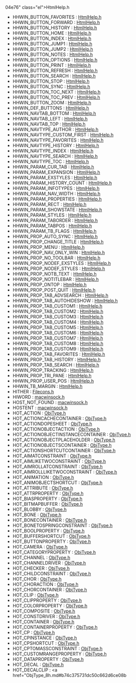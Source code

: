 04e76" class="el">HtmlHelp.h</a>
- HHWIN_BUTTON_FAVORITES : <a href="HtmlHelp_8h.md#68168bbede7920106001ed19cc03cdf3" class="el">HtmlHelp.h</a>
- HHWIN_BUTTON_FORWARD : <a href="HtmlHelp_8h.md#6beecaf5236e57ea2a5688dc3ac8bb7e" class="el">HtmlHelp.h</a>
- HHWIN_BUTTON_HISTORY : <a href="HtmlHelp_8h.md#1efdaee4b7509e19b4bfc27ddc54d6ff" class="el">HtmlHelp.h</a>
- HHWIN_BUTTON_HOME : <a href="HtmlHelp_8h.md#b94ec22d05eaaabdba9eb1e57983332f" class="el">HtmlHelp.h</a>
- HHWIN_BUTTON_INDEX : <a href="HtmlHelp_8h.md#8b124154705b5f097afd622ba3f5fc01" class="el">HtmlHelp.h</a>
- HHWIN_BUTTON_JUMP1 : <a href="HtmlHelp_8h.md#579f3e6a28ae63bc980ecdce22f7c1e8" class="el">HtmlHelp.h</a>
- HHWIN_BUTTON_JUMP2 : <a href="HtmlHelp_8h.md#a8ffdc212cf4722e033615c8ba417cfa" class="el">HtmlHelp.h</a>
- HHWIN_BUTTON_NOTES : <a href="HtmlHelp_8h.md#1bdba5c30d42356f337ec64165400fb1" class="el">HtmlHelp.h</a>
- HHWIN_BUTTON_OPTIONS : <a href="HtmlHelp_8h.md#b897f885805a2b1380f2a75fbaede46b" class="el">HtmlHelp.h</a>
- HHWIN_BUTTON_PRINT : <a href="HtmlHelp_8h.md#2bc35b5b5b38c3da6e097698b3e680a7" class="el">HtmlHelp.h</a>
- HHWIN_BUTTON_REFRESH : <a href="HtmlHelp_8h.md#df0dd3027929f690d99d2f9bb2aca08a" class="el">HtmlHelp.h</a>
- HHWIN_BUTTON_SEARCH : <a href="HtmlHelp_8h.md#d49b671674c8d6771599eccbd849a33b" class="el">HtmlHelp.h</a>
- HHWIN_BUTTON_STOP : <a href="HtmlHelp_8h.md#8b6321c0a82ba945db9e94574039bf2b" class="el">HtmlHelp.h</a>
- HHWIN_BUTTON_SYNC : <a href="HtmlHelp_8h.md#0babe1f30c953337b01864ceaebe1ae5" class="el">HtmlHelp.h</a>
- HHWIN_BUTTON_TOC_NEXT : <a href="HtmlHelp_8h.md#fb2bafc6b63506ca1c0f79817777ccff" class="el">HtmlHelp.h</a>
- HHWIN_BUTTON_TOC_PREV : <a href="HtmlHelp_8h.md#7734cdc29dfe51e1f7dec756100d1dae" class="el">HtmlHelp.h</a>
- HHWIN_BUTTON_ZOOM : <a href="HtmlHelp_8h.md#fad22fdd63313ce581b4bb16e24c200e" class="el">HtmlHelp.h</a>
- HHWIN_DEF_BUTTONS : <a href="HtmlHelp_8h.md#54e36093cb3d70a9d881dfd173f00b39" class="el">HtmlHelp.h</a>
- HHWIN_NAVTAB_BOTTOM : <a href="HtmlHelp_8h.md#02653d87b6fa8554fc0d1a3726fea2d0fbaa340a0eb370a717dfe25ec8e334eb" class="el">HtmlHelp.h</a>
- HHWIN_NAVTAB_LEFT : <a href="HtmlHelp_8h.md#02653d87b6fa8554fc0d1a3726fea2d0ee6bd0a1c9f57c9f59d622231172d50f" class="el">HtmlHelp.h</a>
- HHWIN_NAVTAB_TOP : <a href="HtmlHelp_8h.md#02653d87b6fa8554fc0d1a3726fea2d0f08dd0276e16e46418f2c391368caa33" class="el">HtmlHelp.h</a>
- HHWIN_NAVTYPE_AUTHOR : <a href="HtmlHelp_8h.md#dca29a1140aadadfd92b34a02fa516ef0c35984ca15ce3c046dc6718b4e943e0" class="el">HtmlHelp.h</a>
- HHWIN_NAVTYPE_CUSTOM_FIRST : <a href="HtmlHelp_8h.md#dca29a1140aadadfd92b34a02fa516ef500b8a82bef10777b3240c4863107a4c" class="el">HtmlHelp.h</a>
- HHWIN_NAVTYPE_FAVORITES : <a href="HtmlHelp_8h.md#dca29a1140aadadfd92b34a02fa516efc80ed2293838a64d8f650680ba646234" class="el">HtmlHelp.h</a>
- HHWIN_NAVTYPE_HISTORY : <a href="HtmlHelp_8h.md#dca29a1140aadadfd92b34a02fa516ef3104555ceb516898b4fd2e7bc31b1cbf" class="el">HtmlHelp.h</a>
- HHWIN_NAVTYPE_INDEX : <a href="HtmlHelp_8h.md#dca29a1140aadadfd92b34a02fa516ef870f2cc5515ff99a655ace466be72b71" class="el">HtmlHelp.h</a>
- HHWIN_NAVTYPE_SEARCH : <a href="HtmlHelp_8h.md#dca29a1140aadadfd92b34a02fa516ef9c509c6254ed41cbeed63c22676a2770" class="el">HtmlHelp.h</a>
- HHWIN_NAVTYPE_TOC : <a href="HtmlHelp_8h.md#dca29a1140aadadfd92b34a02fa516efdab586af60a8c130753bef8e7a06312c" class="el">HtmlHelp.h</a>
- HHWIN_PARAM_CUR_TAB : <a href="HtmlHelp_8h.md#8cdb87bf3e777f60423bcaa648d26461" class="el">HtmlHelp.h</a>
- HHWIN_PARAM_EXPANSION : <a href="HtmlHelp_8h.md#a90dad9895b730e8283754c687844357" class="el">HtmlHelp.h</a>
- HHWIN_PARAM_EXSTYLES : <a href="HtmlHelp_8h.md#803e2e294bed9b940f34233eeeddc136" class="el">HtmlHelp.h</a>
- HHWIN_PARAM_HISTORY_COUNT : <a href="HtmlHelp_8h.md#d1dad08c6c0a3cfe3eaabb2d8ddc40d5" class="el">HtmlHelp.h</a>
- HHWIN_PARAM_INFOTYPES : <a href="HtmlHelp_8h.md#7e860583b9eca9073a383343b98ef710" class="el">HtmlHelp.h</a>
- HHWIN_PARAM_NAV_WIDTH : <a href="HtmlHelp_8h.md#607d81238bddc802f89ea111400dd70c" class="el">HtmlHelp.h</a>
- HHWIN_PARAM_PROPERTIES : <a href="HtmlHelp_8h.md#1a2d67c87b491ffc2a897653fd80bb23" class="el">HtmlHelp.h</a>
- HHWIN_PARAM_RECT : <a href="HtmlHelp_8h.md#439a9de2e47d402937263d415708dd3f" class="el">HtmlHelp.h</a>
- HHWIN_PARAM_SHOWSTATE : <a href="HtmlHelp_8h.md#92fbc6c5f9f7839d94c7d57f26e00e0a" class="el">HtmlHelp.h</a>
- HHWIN_PARAM_STYLES : <a href="HtmlHelp_8h.md#0da2be9070657320fb6b8757155baf16" class="el">HtmlHelp.h</a>
- HHWIN_PARAM_TABORDER : <a href="HtmlHelp_8h.md#2efdd42d426849cb325d0027d9408591" class="el">HtmlHelp.h</a>
- HHWIN_PARAM_TABPOS : <a href="HtmlHelp_8h.md#72c3e53251c5fb2c7f9d31369888cb8c" class="el">HtmlHelp.h</a>
- HHWIN_PARAM_TB_FLAGS : <a href="HtmlHelp_8h.md#0fea13367efdee06773e4b6ccc9476f1" class="el">HtmlHelp.h</a>
- HHWIN_PROP_AUTO_SYNC : <a href="HtmlHelp_8h.md#cca7e92ca510652d7162796cc6ee4820" class="el">HtmlHelp.h</a>
- HHWIN_PROP_CHANGE_TITLE : <a href="HtmlHelp_8h.md#4d161b27b48a9848df3bfd10920f55e4" class="el">HtmlHelp.h</a>
- HHWIN_PROP_MENU : <a href="HtmlHelp_8h.md#120afbd9390efc6a048a61cafefa6f16" class="el">HtmlHelp.h</a>
- HHWIN_PROP_NAV_ONLY_WIN : <a href="HtmlHelp_8h.md#35d955345dc6e1fbb7696d65e7aec554" class="el">HtmlHelp.h</a>
- HHWIN_PROP_NO_TOOLBAR : <a href="HtmlHelp_8h.md#584586824e343d86c9de84bc899651d0" class="el">HtmlHelp.h</a>
- HHWIN_PROP_NODEF_EXSTYLES : <a href="HtmlHelp_8h.md#0a400e2a2cc51257e7a8f10ebc80c73f" class="el">HtmlHelp.h</a>
- HHWIN_PROP_NODEF_STYLES : <a href="HtmlHelp_8h.md#0c730c55bb4c5ebc3c0e85e7f9d0c3f6" class="el">HtmlHelp.h</a>
- HHWIN_PROP_NOTB_TEXT : <a href="HtmlHelp_8h.md#a1db7e5cca90dbe163c90eddc30466a4" class="el">HtmlHelp.h</a>
- HHWIN_PROP_NOTITLEBAR : <a href="HtmlHelp_8h.md#90c589608ebce64ee94bbaf291e8a877" class="el">HtmlHelp.h</a>
- HHWIN_PROP_ONTOP : <a href="HtmlHelp_8h.md#d0ed789ad2d4b8b726a4f58f2af96c49" class="el">HtmlHelp.h</a>
- HHWIN_PROP_POST_QUIT : <a href="HtmlHelp_8h.md#af77eb9ea14480e74d01449a050938d3" class="el">HtmlHelp.h</a>
- HHWIN_PROP_TAB_ADVSEARCH : <a href="HtmlHelp_8h.md#44fb34e88900e69b5d95ce60d3e6e087" class="el">HtmlHelp.h</a>
- HHWIN_PROP_TAB_AUTOHIDESHOW : <a href="HtmlHelp_8h.md#80178ed5e1714ed3ee569ebd007bdc33" class="el">HtmlHelp.h</a>
- HHWIN_PROP_TAB_CUSTOM1 : <a href="HtmlHelp_8h.md#dc9977bb305635827d14e0ac56963bff" class="el">HtmlHelp.h</a>
- HHWIN_PROP_TAB_CUSTOM2 : <a href="HtmlHelp_8h.md#a5b030c0139aa83e96fd3d3e1da2f632" class="el">HtmlHelp.h</a>
- HHWIN_PROP_TAB_CUSTOM3 : <a href="HtmlHelp_8h.md#4a53e3daaea5943bdf23ef772e476f56" class="el">HtmlHelp.h</a>
- HHWIN_PROP_TAB_CUSTOM4 : <a href="HtmlHelp_8h.md#cde8f455bfc0a4ea5067998515821e53" class="el">HtmlHelp.h</a>
- HHWIN_PROP_TAB_CUSTOM5 : <a href="HtmlHelp_8h.md#b555ee42c9d2c21ba6149c0b61ea0627" class="el">HtmlHelp.h</a>
- HHWIN_PROP_TAB_CUSTOM6 : <a href="HtmlHelp_8h.md#eda0f19333ff3ba0121bd94183c614e2" class="el">HtmlHelp.h</a>
- HHWIN_PROP_TAB_CUSTOM7 : <a href="HtmlHelp_8h.md#468a827a84fa8bcae978f341859584dd" class="el">HtmlHelp.h</a>
- HHWIN_PROP_TAB_CUSTOM8 : <a href="HtmlHelp_8h.md#f3c5fe66b63eb7ffea47ec1d53894655" class="el">HtmlHelp.h</a>
- HHWIN_PROP_TAB_CUSTOM9 : <a href="HtmlHelp_8h.md#02cc566819e877345fcb448ab9a27d1f" class="el">HtmlHelp.h</a>
- HHWIN_PROP_TAB_FAVORITES : <a href="HtmlHelp_8h.md#edfcabb5e08a905e71ca4b4425dd33a8" class="el">HtmlHelp.h</a>
- HHWIN_PROP_TAB_HISTORY : <a href="HtmlHelp_8h.md#44a6c5cb1b039e5bedcdb42b5d42380f" class="el">HtmlHelp.h</a>
- HHWIN_PROP_TAB_SEARCH : <a href="HtmlHelp_8h.md#61d020303fc70015bd847ec148629fd3" class="el">HtmlHelp.h</a>
- HHWIN_PROP_TRACKING : <a href="HtmlHelp_8h.md#c3a1a93a00bca77ea5d64718c6d0f108" class="el">HtmlHelp.h</a>
- HHWIN_PROP_TRI_PANE : <a href="HtmlHelp_8h.md#71b599a1cd9a8f9bd5e589dff6ef203b" class="el">HtmlHelp.h</a>
- HHWIN_PROP_USER_POS : <a href="HtmlHelp_8h.md#a8167108d0b627651e758d09c93f3b5e" class="el">HtmlHelp.h</a>
- HHWIN_TB_MARGIN : <a href="HtmlHelp_8h.md#bfdf7ada271b588696cde303973a2b00" class="el">HtmlHelp.h</a>
- HITHER : <a href="Filecons_8h.md#bacce10005f67d6693c1911ed9ac8bbf" class="el">Filecons.h</a>
- HIWORD : <a href="macwinsock_8h.md#5090dc64cc51029464a834447c1103f4" class="el">macwinsock.h</a>
- HOST_NOT_FOUND : <a href="macwinsock_8h.md#4c98620e2be40adc4194ffc500b7812c" class="el">macwinsock.h</a>
- HOSTENT : <a href="macwinsock_8h.md#1d46ca6c6f66e53d4094f8a54a685b7c" class="el">macwinsock.h</a>
- HOT_ACTION : <a href="ObjType_8h.md#b74c375731dc50c662d6ce08befe2db09ebab77361a7fc20f6f4f905f7e6c1b4" class="el">ObjType.h</a>
- HOT_ACTIONCACHECONTAINER : <a href="ObjType_8h.md#b74c375731dc50c662d6ce08befe2db07cd63a0933de1fef106b7f91edc36daa" class="el">ObjType.h</a>
- HOT_ACTIONDOPESHEET : <a href="ObjType_8h.md#b74c375731dc50c662d6ce08befe2db0be4427aaeb20f6c695d8a8029f36daf0" class="el">ObjType.h</a>
- HOT_ACTIONOBJECTACTION : <a href="ObjType_8h.md#b74c375731dc50c662d6ce08befe2db00cdc4a083bcd9547f7ac6fbf212f291f" class="el">ObjType.h</a>
- HOT_ACTIONOBJECTINSTANCECONTAINER : <a href="ObjType_8h.md#b74c375731dc50c662d6ce08befe2db0f0cec0245c35fdb34272e19712bc775b" class="el">ObjType.h</a>
- HOT_ACTIONOBJECTPLACEHOLDER : <a href="ObjType_8h.md#b74c375731dc50c662d6ce08befe2db06f0fa84c79d105018aed36ae0da1b1b7" class="el">ObjType.h</a>
- HOT_ACTIONOBJECTSCONTAINER : <a href="ObjType_8h.md#b74c375731dc50c662d6ce08befe2db0b19771bf98e70ec58bad0357fadf0fe2" class="el">ObjType.h</a>
- HOT_ACTIONSHORTCUTCONTAINER : <a href="ObjType_8h.md#b74c375731dc50c662d6ce08befe2db0244f15b6a33f5171540ebdfa8088b0dc" class="el">ObjType.h</a>
- HOT_AIMATCONSTRAINT : <a href="ObjType_8h.md#b74c375731dc50c662d6ce08befe2db075070f4012001482ca0ce6f97ba32da9" class="el">ObjType.h</a>
- HOT_AIMLIKETWOCONSTRAINT : <a href="ObjType_8h.md#b74c375731dc50c662d6ce08befe2db0762129964af71f2ead5f094642d533f2" class="el">ObjType.h</a>
- HOT_AIMROLLATCONSTRAINT : <a href="ObjType_8h.md#b74c375731dc50c662d6ce08befe2db0e88198bdfcd7918f636bbd2430dbb4e7" class="el">ObjType.h</a>
- HOT_AIMROLLLIKETWOCONSTRAINT : <a href="ObjType_8h.md#b74c375731dc50c662d6ce08befe2db0bfe417b9dd0a7b88fdc790ec3cec67ec" class="el">ObjType.h</a>
- HOT_ANIMATION : <a href="ObjType_8h.md#b74c375731dc50c662d6ce08befe2db0062bc88ca432af1f6c607e6409b833ec" class="el">ObjType.h</a>
- HOT_ANIMOBJECTSHORTCUT : <a href="ObjType_8h.md#b74c375731dc50c662d6ce08befe2db035abb1ed9e4840b8436169b8fae65e4d" class="el">ObjType.h</a>
- HOT_ATTRIBUTE : <a href="ObjType_8h.md#b74c375731dc50c662d6ce08befe2db0ce9c9a870e6c4d7296033d6a5cc81ec7" class="el">ObjType.h</a>
- HOT_ATTRPROPERTY : <a href="ObjType_8h.md#b74c375731dc50c662d6ce08befe2db09371c16138b55c01dc4ec13c425c69e0" class="el">ObjType.h</a>
- HOT_BIASPROPERTY : <a href="ObjType_8h.md#b74c375731dc50c662d6ce08befe2db02634c6579ca768952377ff886c2b68b9" class="el">ObjType.h</a>
- HOT_BITMAPBUFFER : <a href="ObjType_8h.md#b74c375731dc50c662d6ce08befe2db0bd8e2d1b8a6d4d42b6b0e5d0c5292eca" class="el">ObjType.h</a>
- HOT_BLOBBY : <a href="ObjType_8h.md#b74c375731dc50c662d6ce08befe2db0171698ea26b974d57a13082a786c97f7" class="el">ObjType.h</a>
- HOT_BONE : <a href="ObjType_8h.md#b74c375731dc50c662d6ce08befe2db0a0f67bb33e27ed13206523e48128a752" class="el">ObjType.h</a>
- HOT_BONECONTAINER : <a href="ObjType_8h.md#b74c375731dc50c662d6ce08befe2db0935d4f5a052a6769103795e0d8bea247" class="el">ObjType.h</a>
- HOT_BONETOSPRINGCONSTRAINT : <a href="ObjType_8h.md#b74c375731dc50c662d6ce08befe2db0bf83120bdb75641380f21f9c985a7e47" class="el">ObjType.h</a>
- HOT_BOOLPROPERTY : <a href="ObjType_8h.md#b74c375731dc50c662d6ce08befe2db06b14c371770593de25ad3464120b1897" class="el">ObjType.h</a>
- HOT_BUFFERSHORTCUT : <a href="ObjType_8h.md#b74c375731dc50c662d6ce08befe2db00ff0bcf6c31c9a0c5d673c4fc6d8a832" class="el">ObjType.h</a>
- HOT_BUTTONPROPERTY : <a href="ObjType_8h.md#b74c375731dc50c662d6ce08befe2db09ce0c7ad1309a3a4fa9033dfdf033e61" class="el">ObjType.h</a>
- HOT_CAMERA : <a href="ObjType_8h.md#b74c375731dc50c662d6ce08befe2db043aaa588c0a2c5078bd0e1fe5defe078" class="el">ObjType.h</a>
- HOT_CATEGORYPROPERTY : <a href="ObjType_8h.md#b74c375731dc50c662d6ce08befe2db0422d1b8b4b71419fa16864e8a889b44b" class="el">ObjType.h</a>
- HOT_CHANNEL : <a href="ObjType_8h.md#b74c375731dc50c662d6ce08befe2db05ab93d9a0e5d8ff06b3c528c142bf65a" class="el">ObjType.h</a>
- HOT_CHANNELDRIVER : <a href="ObjType_8h.md#b74c375731dc50c662d6ce08befe2db01887f9647cda0fbd4a1e13c21bcee3c8" class="el">ObjType.h</a>
- HOT_CHECKER : <a href="ObjType_8h.md#b74c375731dc50c662d6ce08befe2db0668d849d8a24b773b4e9f65240a7fc42" class="el">ObjType.h</a>
- HOT_CHILDCONSTRAINT : <a href="ObjType_8h.md#b74c375731dc50c662d6ce08befe2db029f3a0a50ea3ae57e5861e9b38f15ef9" class="el">ObjType.h</a>
- HOT_CHOR : <a href="ObjType_8h.md#b74c375731dc50c662d6ce08befe2db016d93f66f1cae19405997cf96b65315b" class="el">ObjType.h</a>
- HOT_CHORACTION : <a href="ObjType_8h.md#b74c375731dc50c662d6ce08befe2db0b680ca37974048c44a72eb8c68ef111a" class="el">ObjType.h</a>
- HOT_CHORCONTAINER : <a href="ObjType_8h.md#b74c375731dc50c662d6ce08befe2db0c594ec54f51538aa09ca796b7a811a3e" class="el">ObjType.h</a>
- HOT_CLIP : <a href="ObjType_8h.md#b74c375731dc50c662d6ce08befe2db093ecbccd91299f73c72cba11bf36f7f7" class="el">ObjType.h</a>
- HOT_CLIPPROPERTY : <a href="ObjType_8h.md#b74c375731dc50c662d6ce08befe2db02dbb1f223af3f290894689efdbfec9da" class="el">ObjType.h</a>
- HOT_COLORPROPERTY : <a href="ObjType_8h.md#b74c375731dc50c662d6ce08befe2db0bd9395559dafd4fd93b8e9ac50a7cb10" class="el">ObjType.h</a>
- HOT_COMPOSITE : <a href="ObjType_8h.md#b74c375731dc50c662d6ce08befe2db07a9316ffd7b6bb5e8a5ac079f743d5e7" class="el">ObjType.h</a>
- HOT_CONSTDRIVER : <a href="ObjType_8h.md#b74c375731dc50c662d6ce08befe2db040cac98491f8923ba31b65c76eaa46c9" class="el">ObjType.h</a>
- HOT_CONTAINER : <a href="ObjType_8h.md#b74c375731dc50c662d6ce08befe2db0afb4532e75621ecf10a7ec0efb4c2c17" class="el">ObjType.h</a>
- HOT_CONTAINERPROPERTY : <a href="ObjType_8h.md#b74c375731dc50c662d6ce08befe2db00e6e933d766074bc544bc0c61f72e3c1" class="el">ObjType.h</a>
- HOT_CP : <a href="ObjType_8h.md#b74c375731dc50c662d6ce08befe2db00036ac5fa09138490d4e782217e8cc06" class="el">ObjType.h</a>
- HOT_CPINSTANCE : <a href="ObjType_8h.md#b74c375731dc50c662d6ce08befe2db0de67e9b5af38845cc9ebe39deee8e7ee" class="el">ObjType.h</a>
- HOT_CPSHORTCUT : <a href="ObjType_8h.md#b74c375731dc50c662d6ce08befe2db041dc4454193c77207d72b21664e5f01d" class="el">ObjType.h</a>
- HOT_CPTOMASSCONSTRAINT : <a href="ObjType_8h.md#b74c375731dc50c662d6ce08befe2db06499a891044f685e78704593525e63d8" class="el">ObjType.h</a>
- HOT_CUSTOMRANGEPROPERTY : <a href="ObjType_8h.md#b74c375731dc50c662d6ce08befe2db09086bd7314e50ba95f20191d9ea65006" class="el">ObjType.h</a>
- HOT_DATAPROPERTY : <a href="ObjType_8h.md#b74c375731dc50c662d6ce08befe2db04a5de5f2a90ab111888cdaaa1c69df8d" class="el">ObjType.h</a>
- HOT_DECAL : <a href="ObjType_8h.md#b74c375731dc50c662d6ce08befe2db02c850c0a79635bc355a195be29d7d993" class="el">ObjType.h</a>
- HOT_DECALCLIP : <a href="ObjType_8h.md#b74c375731dc50c662d6ce08b